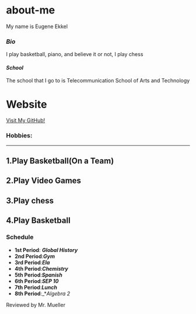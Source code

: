 # about-me
My name is Eugene Ekkel
### _*Bio*_
I play basketball, piano, and believe it or not, I play chess
#### _*School*_
The school that I go to is Telecommunication School of Arts and Technology
# Website
[Visit My GitHub!](https://github.com/eugenee8613/about-me)
### Hobbies:
------------ 
1.Play Basketball(On a Team)
------------
2.Play Video Games
------------
3.Play chess
------------
4.Play Basketball
------------









### Schedule
* **1st Period**: _**Global History**_ 
* **2nd Period**:_**Gym**_
* **3rd Period**:_**Ela**_
* **4th Period**:_**Chemistry**_
* **5th Period**:_**Spanish**_
* **6th Period**:_**SEP 10**_
* **7th Period**:_**Lunch**_
* **8th Period**:_**Algebra 2*


Reviewed by Mr. Mueller
